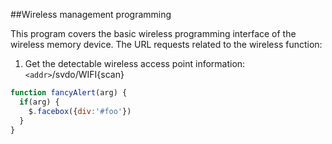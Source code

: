 ##Wireless management programming

This program covers the basic wireless programming interface of the wireless memory device.
The URL requests related to the wireless function:
1. Get the detectable wireless access point information: 
`<addr>`/svdo/WIFI{scan}













```javascript
function fancyAlert(arg) {
  if(arg) {
    $.facebox({div:'#foo'})
  }
}
```
